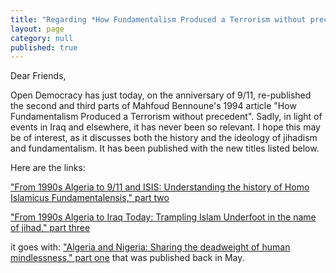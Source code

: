 ```yaml
---
title: "Regarding *How Fundamentalism Produced a Terrorism without precedent*"
layout: page
category: null
published: true
---
```


Dear Friends,

Open Democracy has just today, on the anniversary of 9/11, re-published the second and third parts of Mahfoud Bennoune's 1994 article "How Fundamentalism Produced a Terrorism without precedent".  Sadly, in light of events in Iraq and elsewhere, it has never been so relevant.  I hope this may be of interest, as it discusses both the history and the ideology of jihadism and fundamentalism.  It has been published with the new titles listed below.

Here are the links:

["From 1990s Algeria to 9/11 and ISIS: Understanding the history of Homo Islamicus Fundamentalensis," part two](https://www.opendemocracy.net/5050/mahfoud-bennoune-karima-bennoune/from-1990s-algeria-to-911-and-isis-understanding-history-of-ho)

["From 1990s Algeria to Iraq Today: Trampling Islam Underfoot in the name of jihad," part three](https://www.opendemocracy.net/5050/mahfoud-bennoune-karima-bennoune/from-1990s-algeria-to-iraq-today-trampling-islam-underfoot-in-)

it goes with:
["Algeria and Nigeria: Sharing the deadweight of human mindlessness," part one](https://www.opendemocracy.net/5050/mahfoud-bennoune/algeria-and-nigeria-sharing-deadweight-of-human-mindlessness) that was published back in May.